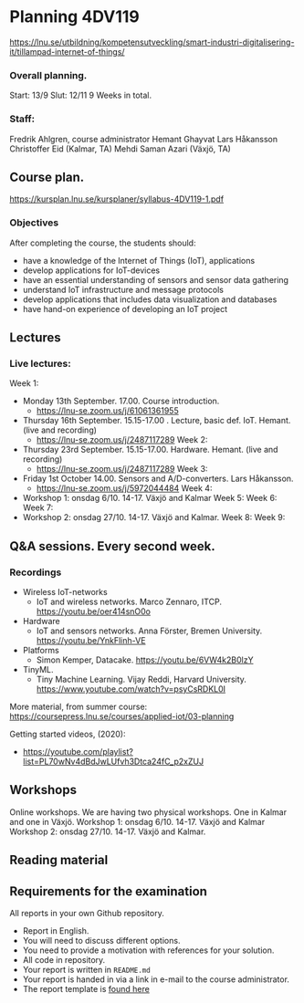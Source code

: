 # Planning 4DV119

https://lnu.se/utbildning/kompetensutveckling/smart-industri-digitalisering-it/tillampad-internet-of-things/

### Overall planning.

Start: 13/9
Slut: 12/11
9 Weeks in total.

### Staff:
Fredrik Ahlgren, course administrator
Hemant Ghayvat
Lars Håkansson
Christoffer Eid (Kalmar, TA)
Mehdi Saman Azari (Växjö, TA)

## Course plan.
https://kursplan.lnu.se/kursplaner/syllabus-4DV119-1.pdf

### Objectives
After completing the course, the students should:
- have a knowledge of the Internet of Things (IoT), applications
- develop applications for IoT-devices
- have an essential understanding of sensors and sensor data gathering
- understand IoT infrastructure and message protocols
- develop applications that includes data visualization and databases
- have hand-on experience of developing an IoT project

## Lectures

### Live lectures:

Week 1:
- Monday 13th September. 17.00. Course introduction.
    - https://lnu-se.zoom.us/j/61061361955
- Thursday 16th September. 15.15-17.00 . Lecture, basic def. IoT. Hemant. (live and recording)
    - https://lnu-se.zoom.us/j/2487117289
Week 2:
- Thursday 23rd September. 15.15-17.00. Hardware. Hemant. (live and recording)
    - https://lnu-se.zoom.us/j/2487117289
Week 3:
- Friday 1st October 14.00. Sensors and A/D-converters. Lars Håkansson.
    - https://lnu-se.zoom.us/j/5972044484
Week 4:
- Workshop 1: onsdag 6/10. 14-17. Växjö and Kalmar
Week 5:
Week 6:
Week 7:
- Workshop 2: onsdag 27/10. 14-17. Växjö and Kalmar.
Week 8:
Week 9:

Q&A sessions. Every second week.
- 

### Recordings

- Wireless IoT-networks
    - IoT and wireless networks. Marco Zennaro, ITCP. https://youtu.be/oer414snO0o
- Hardware
    - IoT and sensors networks. Anna Förster, Bremen University. https://youtu.be/YnkFlinh-VE
- Platforms
    - Simon Kemper, Datacake. https://youtu.be/6VW4k2B0lzY
- TinyML.
    - Tiny Machine Learning. Vijay Reddi, Harvard University. https://www.youtube.com/watch?v=psyCsRDKL0I

More material, from summer course:
https://coursepress.lnu.se/courses/applied-iot/03-planning

Getting started videos, (2020):
- https://youtube.com/playlist?list=PL70wNv4dBdJwLUfvh3Dtca24fC_p2xZUJ


## Workshops

Online workshops.
We are having two physical workshops. One in Kalmar and one in Växjö.
Workshop 1: onsdag 6/10. 14-17. Växjö and Kalmar
Workshop 2: onsdag 27/10. 14-17. Växjö and Kalmar.

## Reading material

## Requirements for the examination

All reports in your own Github repository.
- Report in English.
- You will need to discuss different options.
- You need to provide a motivation with references for your solution.
- All code in repository.
- Your report is written in `README.md`
- Your report is handed in via a link in e-mail to the course administrator.
- The report template is [found here](report-template.md)
